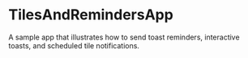# TilesAndRemindersApp
A sample app that illustrates how to send toast reminders, interactive toasts, and scheduled tile notifications.
